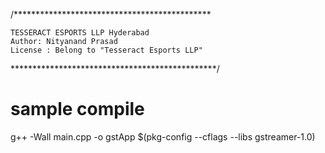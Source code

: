 /*********************************************

	TESSERACT ESPORTS LLP Hyderabad
	Author: Nityanand Prasad
	License : Belong to "Tesseract Esports LLP" 
***********************************************/

# sample compile
g++ -Wall main.cpp -o gstApp $(pkg-config --cflags --libs gstreamer-1.0)


